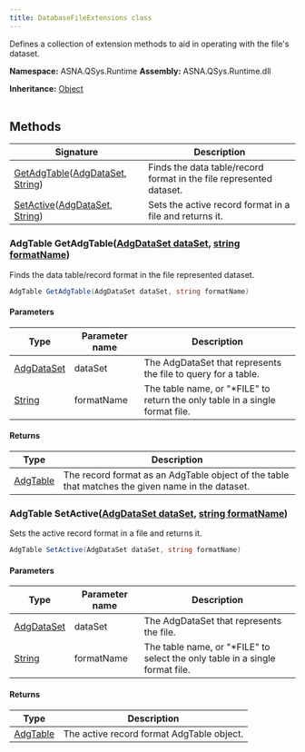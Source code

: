```yaml
---
title: DatabaseFileExtensions class
---
```


Defines a collection of extension methods to aid in operating with the file's dataset.

**Namespace:** ASNA.QSys.Runtime
**Assembly:** ASNA.QSys.Runtime.dll

**Inheritance:** [Object](https://docs.microsoft.com/en-us/dotnet/api/system.object)
<br>
<br>

## Methods

| Signature | Description |
| --- | --- |
| [GetAdgTable](#adgtable-getadgtableadgdataset-dataset-string-formatname)([AdgDataSet](/reference/datagate/datagate-client/adg-data-set.html), [String](https://docs.microsoft.com/en-us/dotnet/api/system.string)) | Finds the data table/record format in the file represented  dataset.
| [SetActive](#adgtable-setactiveadgdataset-dataset-string-formatname)([AdgDataSet](/reference/datagate/datagate-client/adg-data-set.html), [String](https://docs.microsoft.com/en-us/dotnet/api/system.string)) | Sets the active record format in a file and returns it.

### AdgTable GetAdgTable([AdgDataSet dataSet](/reference/datagate/datagate-client/adg-data-set.html), [string formatName](https://learn.microsoft.com/en-us/dotnet/api/system.string?view=net-8.0))

Finds the data table/record format in the file represented  dataset.

```cs
AdgTable GetAdgTable(AdgDataSet dataSet, string formatName)
```

#### Parameters

| Type | Parameter name | Description
| --- | --- | ---
| [AdgDataSet](/reference/datagate/datagate-client/adg-data-set.html) | dataSet | The AdgDataSet that represents the file to query for a table.
| [String](https://docs.microsoft.com/en-us/dotnet/api/system.string) | formatName | The table name, or "*FILE" to return the only table in a single format file.

#### Returns

| Type | Description
| --- | ---
| [AdgTable](/reference/datagate/datagate-client/adg-table.html) | The record format as an AdgTable object of the table that matches the given name in the dataset.

### AdgTable SetActive([AdgDataSet dataSet](/reference/datagate/datagate-client/adg-data-set.html), [string formatName](https://learn.microsoft.com/en-us/dotnet/api/system.string?view=net-8.0))

Sets the active record format in a file and returns it.

```cs
AdgTable SetActive(AdgDataSet dataSet, string formatName)
```

#### Parameters

| Type | Parameter name | Description
| --- | --- | ---
| [AdgDataSet](/reference/datagate/datagate-client/adg-data-set.html) | dataSet | The AdgDataSet that represents the file.
| [String](https://docs.microsoft.com/en-us/dotnet/api/system.string) | formatName | The table name, or "*FILE" to select the only table in a single format file.

#### Returns

| Type | Description
| --- | ---
| [AdgTable](/reference/datagate/datagate-client/adg-table.html) | The active record format AdgTable object.
